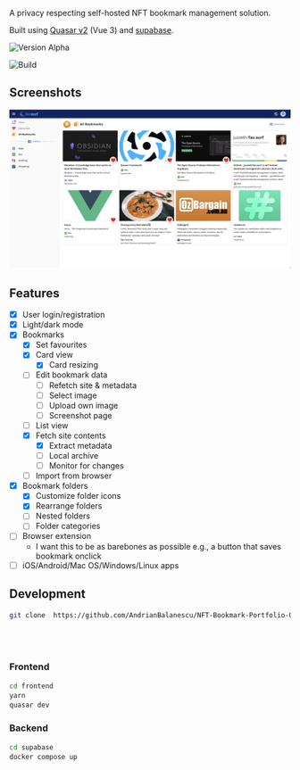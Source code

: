  A privacy respecting self-hosted NFT bookmark management solution.

Built using [Quasar v2](https://quasar.dev/) (Vue 3) and [supabase](https://supabase.io).

![Version Alpha](https://img.shields.io/badge/version-what's%20before%20alpha-red)

![Build](https://img.shields.io/badge/build-cross%20your%20fingers-orange)

## Screenshots

![App Screenshot](screenshot.png)

## Features

- [x] User login/registration
- [x] Light/dark mode
- [x] Bookmarks
  - [x] Set favourites
  - [x] Card view
    - [x] Card resizing
  - [ ] Edit bookmark data
    - [ ] Refetch site & metadata
    - [ ] Select image
    - [ ] Upload own image
    - [ ] Screenshot page
  - [ ] List view
  - [x] Fetch site contents
    - [x] Extract metadata
    - [ ] Local archive
    - [ ] Monitor for changes
  - [ ] Import from browser
- [x] Bookmark folders
  - [x] Customize folder icons
  - [x] Rearrange folders
  - [ ] Nested folders
  - [ ] Folder categories
- [ ] Browser extension
  - I want this to be as barebones as possible e.g., a button that saves bookmark onclick
- [ ] iOS/Android/Mac OS/Windows/Linux apps

## Development

```bash
git clone  https://github.com/AndrianBalanescu/NFT-Bookmark-Portfolio-Quasar-And-Supabase


 
```

### Frontend

```bash
cd frontend
yarn
quasar dev
```

### Backend

```bash
cd supabase
docker compose up
```
